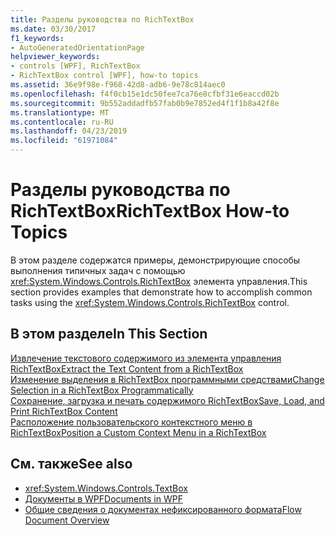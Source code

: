 ```yaml
---
title: Разделы руководства по RichTextBox
ms.date: 03/30/2017
f1_keywords:
- AutoGeneratedOrientationPage
helpviewer_keywords:
- controls [WPF], RichTextBox
- RichTextBox control [WPF], how-to topics
ms.assetid: 36e9f98e-f968-42d8-adb6-9e78c814aec0
ms.openlocfilehash: f4f0cb15e1dc50fee7ca76e8cfbf31e6eaccd02b
ms.sourcegitcommit: 9b552addadfb57fab0b9e7852ed4f1f1b8a42f8e
ms.translationtype: MT
ms.contentlocale: ru-RU
ms.lasthandoff: 04/23/2019
ms.locfileid: "61971084"
---
```

# <a name="richtextbox-how-to-topics"></a><span data-ttu-id="43426-102">Разделы руководства по RichTextBox</span><span class="sxs-lookup"><span data-stu-id="43426-102">RichTextBox How-to Topics</span></span>
<span data-ttu-id="43426-103">В этом разделе содержатся примеры, демонстрирующие способы выполнения типичных задач с помощью <xref:System.Windows.Controls.RichTextBox> элемента управления.</span><span class="sxs-lookup"><span data-stu-id="43426-103">This section provides examples that demonstrate how to accomplish common tasks using the <xref:System.Windows.Controls.RichTextBox> control.</span></span>  
  
## <a name="in-this-section"></a><span data-ttu-id="43426-104">В этом разделе</span><span class="sxs-lookup"><span data-stu-id="43426-104">In This Section</span></span>  
 [<span data-ttu-id="43426-105">Извлечение текстового содержимого из элемента управления RichTextBox</span><span class="sxs-lookup"><span data-stu-id="43426-105">Extract the Text Content from a RichTextBox</span></span>](how-to-extract-the-text-content-from-a-richtextbox.md)  
 [<span data-ttu-id="43426-106">Изменение выделения в RichTextBox программными средствами</span><span class="sxs-lookup"><span data-stu-id="43426-106">Change Selection in a RichTextBox Programmatically</span></span>](change-selection-in-a-richtextbox-programmatically.md)  
 [<span data-ttu-id="43426-107">Сохранение, загрузка и печать содержимого RichTextBox</span><span class="sxs-lookup"><span data-stu-id="43426-107">Save, Load, and Print RichTextBox Content</span></span>](how-to-save-load-and-print-richtextbox-content.md)  
 [<span data-ttu-id="43426-108">Расположение пользовательского контекстного меню в RichTextBox</span><span class="sxs-lookup"><span data-stu-id="43426-108">Position a Custom Context Menu in a RichTextBox</span></span>](how-to-position-a-custom-context-menu-in-a-richtextbox.md)  
  
## <a name="see-also"></a><span data-ttu-id="43426-109">См. также</span><span class="sxs-lookup"><span data-stu-id="43426-109">See also</span></span>

- <xref:System.Windows.Controls.TextBox>
- [<span data-ttu-id="43426-110">Документы в WPF</span><span class="sxs-lookup"><span data-stu-id="43426-110">Documents in WPF</span></span>](../advanced/documents-in-wpf.md)
- [<span data-ttu-id="43426-111">Общие сведения о документах нефиксированного формата</span><span class="sxs-lookup"><span data-stu-id="43426-111">Flow Document Overview</span></span>](../advanced/flow-document-overview.md)
